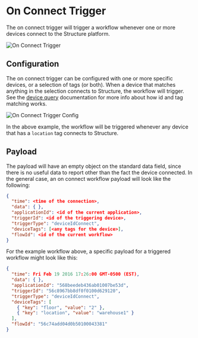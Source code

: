 # On Connect Trigger

The on connect trigger will trigger a workflow whenever one or more devices connect to the Structure platform.

![On Connect Trigger](/images/workflows/triggers/on-connect-trigger.png "On Connect Trigger")

## Configuration

The on connect trigger can be configured with one or more specific devices, or a selection of tags (or both).  When a device that matches anything in the selection connects to Structure, the workflow will trigger.  See the [device query](/devices/device-queries/) documentation for more info about how id and tag matching works.

![On Connect Trigger Config](/images/workflows/triggers/on-connect-trigger-config.png "On Connect Trigger Config")

In the above example, the workflow will be triggered whenever any device that has a `location` tag connects to Structure.

## Payload

The payload will have an empty object on the standard data field, since there is no useful data to report other than the fact the device connected.  In the general case, an on connect workflow payload will look like the following:

```json
{
  "time": <time of the connection>,
  "data": { },
  "applicationId": <id of the current application>,
  "triggerId": <id of the triggering device>,
  "triggerType": "deviceIdConnect",
  "deviceTags": [<any tags for the device>],
  "flowId": <id of the current workflow>
}
```

For the example workflow above, a specific payload for a triggered workflow might look like this:

```json
{
  "time": Fri Feb 19 2016 17:26:00 GMT-0500 (EST),
  "data": { },
  "applicationId": "568beedeb436ab01007be53d",
  "triggerId": "56c8967bb8df0f0100d629120",
  "triggerType": "deviceIdConnect",
  "deviceTags": [
    { "key": "floor", "value": "2" },
    { "key": "location", "value": "warehouse1" }
  ],
  "flowId": "56c74add04d0b50100043381"
}
```
